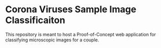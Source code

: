 # Corona Viruses Sample Image Classificaiton
This repository is meant to host a Proof-of-Concept web application for classifying microscopic images for a couple.
